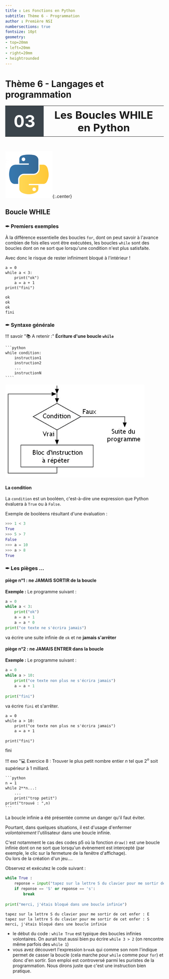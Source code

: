 ```yaml
---
title : Les Fonctions en Python
subtitle: Thème 6 - Programmation
author : Première NSI
numbersections: true
fontsize: 10pt
geometry:
- top=20mm
- left=20mm
- right=20mm
- heightrounded    
--- 
```


Thème 6 - Langages et programmation
===

<table  class="yellowTable">
        <tr >
            <th width="20%"; style="background-color: #3B444B;color:white;text-align:center;border:none;font-size:40pt;">
            03
            </th>
            <th  width="80%"; style="text-align:center;border:none;font-size:25pt;">Les Boucles WHILE en Python</th>
        </tr>
</table>
<br>

![python_logo1.png](data/python_logo1.png){:.center}


##  Boucle WHILE
    

###  &#x2712;  Premiers exemples

À la différence essentielle des boucles `for`, dont on peut savoir à l'avance combien de fois elles vont être exécutées, les boucles `while` sont des boucles dont on ne sort que lorsqu'une condition n'est plus satisfaite. 

Avec donc le risque de rester infiniment bloqué à l'intérieur !  



```
a = 0
while a < 3:
    print("ok")
    a = a + 1
print("fini")
```

    ok
    ok
    ok
    fini


### &#x2712; Syntaxe générale


!!! savoir "&#x1F4DA; A retenir :"
    **Écriture d'une boucle `while`**  
    
    ```python
    while condition:
        instruction1
        instruction2
        ...
        instructionN
    ````


![while.jpg](data/while.jpg)

#### La condition

La ```condition``` est un booléen, c'est-à-dire une expression que Python évaluera à ```True``` ou à ```False```.

Exemple de booléens résultant d'une évaluation :
```python
>>> 1 < 3
True
>>> 5 > 7
False
>>> a = 10
>>> a > 8
True
```

###  &#x2712;  Les pièges ...

#### piège n°1 : ne JAMAIS SORTIR de la boucle


**Exemple :**
Le programme suivant :
```python
a = 0
while a < 3:
    print("ok")
    a = a + 1
    a = a * 0
print("ce texte ne s'écrira jamais")
```
va écrire une suite infinie de ```ok``` et ne **jamais s'arrêter**


#### piège n°2 : ne JAMAIS ENTRER dans la boucle

**Exemple :**
Le programme suivant :
```python
a = 0
while a > 10:
    print("ce texte non plus ne s'écrira jamais")
    a = a + 1
        
print("fini") 
```
va écrire ```fini``` et s'arrêter.


```
a = 0
while a > 10:
    print("ce texte non plus ne s'écrira jamais")
    a = a + 1

print("fini")
```

fini


!!! exo "&#x1F4BB; Exercice 8 :
    Trouver le plus petit nombre entier $n$ tel que $2^n$ soit supérieur à 1 milliard.

    ```python
    n = 1
    while 2**n...:
        ...
        print("trop petit")
    print("trouvé : ",n)
    ```

La boucle infinie a été présentée comme un danger qu'il faut éviter. 

Pourtant, dans quelques situations, il est d'usage d'enfermer _volontairement_ l'utilisateur dans une boucle infinie.

C'est notamment le cas des codes p5 où la fonction ```draw()``` est une boucle infinie dont on ne sort que lorsqu'un évènement est intercepté (par exemple, le clic sur la fermeture de la fenêtre d'affichage).  
Ou lors de la création d'un jeu....

Observez et exécutez le code suivant :


```python
while True :
    reponse = input("tapez sur la lettre S du clavier pour me sortir de cet enfer : ")
    if reponse == 'S' or reponse == 's':
        break

print("merci, j'étais bloqué dans une boucle infinie")
```

    tapez sur la lettre S du clavier pour me sortir de cet enfer : E
    tapez sur la lettre S du clavier pour me sortir de cet enfer : S
    merci, j'étais bloqué dans une boucle infinie


- le début du code : ```while True``` est typique des boucles infinies volontaires. On aurait tout aussi bien pu écrire ```while 3 > 2``` (on rencontre même parfois des ```while 1```)
- vous avez découvert l'expression ```break``` qui comme son nom l'indique permet de casser la boucle (cela marche pour ```while``` comme pour ```for```) et donc d'en sortir. Son emploi est controversé parmi les puristes de la programmation. Nous dirons juste que c'est une instruction bien pratique.

